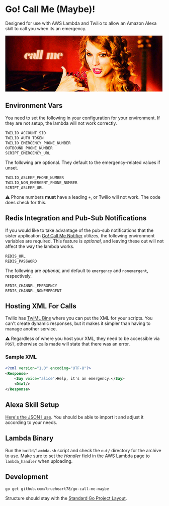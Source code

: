 # Go! Call Me (Maybe)!

Designed for use with AWS Lambda and Twilio to allow an Amazon Alexa skill to call you when its
an emergency.

![Taylor Swift - Call Me][taylor]

## Environment Vars

You need to set the following in your configuration for your environment. If they are not setup, the lambda
will not work correctly.

```
TWILIO_ACCOUNT_SID
TWILIO_AUTH_TOKEN
TWILIO_EMERGENCY_PHONE_NUMBER
OUTBOUND_PHONE_NUMBER
SCRIPT_EMERGENCY_URL
```

The following are optional. They default to the emergency-related values if unset.

```
TWILIO_ASLEEP_PHONE_NUMBER
TWILIO_NON_EMERGENT_PHONE_NUMBER
SCRIPT_ASLEEP_URL
```

:warning: Phone numbers **must** have a leading `+`, or Twilio will not work. The code does check for
this.

## Redis Integration and Pub-Sub Notifications

If you would like to take advantage of the pub-sub notifications that the sister application
[Go! Call Me Notifier][go call me notifier] utilizes, the following environment variables are
required. This feature is _optional_, and leaving these out will not affect the way the lambda works.

```
REDIS_URL
REDIS_PASSWORD
```

The following are _optional_, and default to `emergency` and `nonemergent`, respectively.

```
REDIS_CHANNEL_EMERGENCY
REDIS_CHANNEL_NONEMERGENT
```

## Hosting XML For Calls

Twilio has [TwiML Bins][twiml bins] where you can put the XML for your scripts. You can't create dynamic
responses, but it makes it simpler than having to manage another service.

:warning: Regardless of where you host your XML, they need to be accessible via `POST`, otherwise calls
made will state that there was an error.

### Sample XML

```xml
<?xml version="1.0" encoding="UTF-8"?>
<Response>
    <Say voice="alice">Help, it's an emergency.</Say>
    <Dial/>
</Response>
```

## Alexa Skill Setup

[Here's the JSON I use][alexa json]. You should be able to import it and adjust it according to your needs.

## Lambda Binary

Run the `build/lambda.sh` script and check the `out/` directory for the archive to use. Make sure to set the
_Handler_ field in the AWS Lambda page to `lambda_handler` when uploading.

## Development

```
go get github.com/trueheart78/go-call-me-maybe
```

Structure should stay with the [Standard Go Project Layout][layout].

[twiml bins]: https://www.twilio.com/console/runtime/twiml-bins
[layout]: https://github.com/golang-standards/project-layout
[taylor]: assets/taylor-swift-call-me.gif
[alexa json]: assets/alexa.json
[go call me notifier]: https://github.com/trueheart78/go-call-me-notifier
